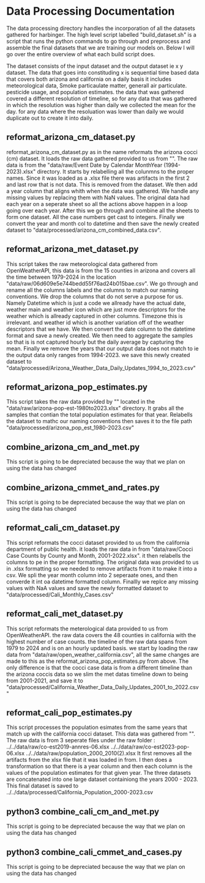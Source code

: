 # Data Processing Documentation

The data processing directory handles the incorporation of all the datasets gathered for harbinger. The high level script labelled "build_dataset.sh" is a script that runs the python commands to go through and preprocess and assemble the final datasets that we are training our models on. Below I will go over the entire overview of what each build script does. 

The dataset consists of the input dataset and the output dataset ie x y dataset. The data that goes into constituding x is sequential time based data that covers both arizona and california on a daily basis it includes meteorological data, Smoke particaulate matter, generall air particulate. pesticide usage, and population estimates. the data that was gathered covered a different resolution of timeline, so for any data that was gathered in which the resolution was higher than daily we collected the mean for the day. for any data where the resoluation was lower than daily we would duplicate out to create it into daily.

## reformat_arizona_cm_dataset.py
reformat_arizona_cm_dataset.py as in the name reformats the arizona cocci (cm) dataset. It loads the raw data gathered provided to us from "". The raw data is from the "data/raw/Event Date by Calendar MonthYear (1994-2023).xlsx" directory. It starts by relabelling all the colunmns to the proper names. Since it was loaded as a .xlsx file there was artifacts in the first 2 and last row that is not data. This is removed from the dataset. We then add a year column that aligns whith when the data was gathered. We handle any missing values by replacing them with NaN values. The original data had each year on a seperate sheet so all the actions above happen in a loop going over each year. After this we go through and combine all the sheets to form one dataset. All the case numbers get cast to integers. Finally we convert the year and month col to datetime and then save the newly created dataset to "data/processed/arizona_cm_combined_data.csv".

## reformat_arizona_met_dataset.py
This script takes the raw meteorological data gathered from OpenWeatherAPI, this data is from the 15 counties in arizona and covers all the time between 1979-2024 in the location "data/raw/06d609e5e744bedd55f76ad24b015bae.csv". We go through and rename all the columns labels and the columns to match our naming conventions. We drop the columns that do not serve a purpose for us. Namely Datetime which is just a code we allready have the actual date, weather main and weather icon which are just more descriptors for the weather which is allready captured in other columns. Timezone this is irrelevant. and weather id which is another variation off of the weather descriptors that we have. 
We then convert the date column to the datetime format and save a newly created. We then need to aggregate the samples so that is is not captured hourly but the daily average by capturing the mean. Finally we remove the years that our output data does not match to ie the output data only ranges from 1994-2023. we save this newly created dataset to "data/processed/Arizona_Weather_Data_Daily_Updates_1994_to_2023.csv"

## reformat_arizona_pop_estimates.py
This script takes the raw data provided by "" located in the  "data/raw/arizona-pop-est-1980to2023.xlsx" directory. It grabs all the samples that contian the total population estimates for that year. Relabells the dataset to mathc our naming conventions then saves it to the file path "data/processed/arizona_pop_est_1980-2023.csv"

## combine_arizona_cm_and_met.py
This script is going to be depreciated because the way that we plan on using the data has changed

## combine_arizona_cmmet_and_rates.py
This script is going to be depreciated because the way that we plan on using the data has changed

## reformat_cali_cm_dataset.py
This script reformats the cocci dataset provided to us from the california department of public health. it loads the raw data in from "data/raw/Cocci Case Counts by County and Month, 2001-2022.xlsx". it then relabells the columns to pe in the proper formatting. The original data was provided to us in .xlsx formatting so we needed to remove artifacts from it to make it into a  csv. We spli the year month column into 2 seperaate ones, and then converde it int oa datetime formatted column. Finallly we replce any missing values with NaA values and save the newly formatted dataset to "data/processed/Cali_Monthly_Cases.csv" 

## reformat_cali_met_dataset.py
This script reformats the meterological data provided to us from OpenWeatherAPI. the raw data covers the 48 counties in california with the highest number of case counts.  the timeline of the raw data spans from 1979 to 2024 and is on an hourly updated basis. we start by loading the raw data from "data/raw/open_weather_california.csv", all the same changes are made to this as the reformat_arizona_pop_estimates.py from above. The only difference is that the cocci case data is from a different timeline than the arizona coccis data so we slim the met datas timeline down to being from 2001-2021, and save it to "data/processed/California_Weather_Data_Daily_Updates_2001_to_2022.csv"

## reformat_cali_pop_estimates.py
This script processes the population esimates from the same years that match up with the california cocci dataset. This data was gathered from "". The raw data is from 3 seperate files under the raw folder :
../../data/raw/co-est2019-annres-06.xlsx
../../data/raw/co-est2023-pop-06.xlsx
../../data/raw/population_2000_2010(2).xlsx
It first removes all the artifacts from the xlsx file that it was loaded in from. I then does a transformation so that  there is a year column and then each column is the values of the population estimates for that given year. The three datasets are concatenated into one large dataset containiong the years 2000 - 2023. This final dataset is saved to ../../data/processed/California_Population_2000-2023.csv

## python3 combine_cali_cm_and_met.py
This script is going to be depreciated because the way that we plan on using the data has changed

## python3 combine_cali_cmmet_and_cases.py
This script is going to be depreciated because the way that we plan on using the data has changed

